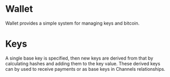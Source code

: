 # Wallet

Wallet provides a simple system for managing keys and bitcoin.

# Keys

A single base key is specified, then new keys are derived from that by calculating hashes and adding them to the key value. These derived keys can by used to receive payments or as base keys in Channels relationships.
